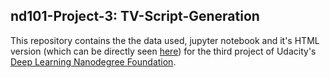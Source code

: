 ## nd101-Project-3: TV-Script-Generation

This repository contains the the data used, jupyter notebook and it's HTML version (which can be directly seen [here](https://rawgit.com/tupini07/nd101-Project-3-TV-Script-Generation/master/dlnd_tv_script_generation.html)) for the third project of Udacity's [Deep Learning Nanodegree Foundation](https://www.udacity.com/course/deep-learning-nanodegree-foundation--nd101).
